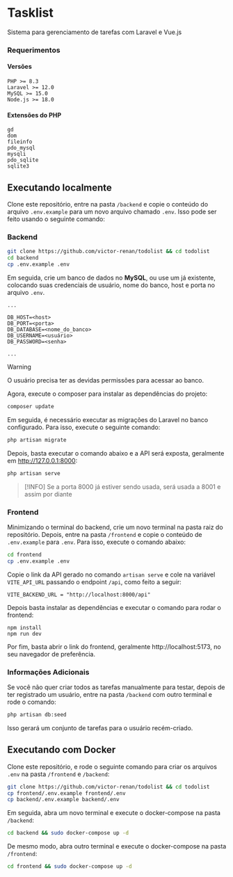# Tasklist

Sistema para gerenciamento de tarefas com Laravel e Vue.js

### Requerimentos

#### Versões

```
PHP >= 8.3
Laravel >= 12.0
MySQL >= 15.0
Node.js >= 18.0
```

#### Extensões do PHP

```
gd
dom
fileinfo
pdo_mysql
mysqli
pdo_sqlite
sqlite3
```

## Executando localmente

Clone este repositório, entre na pasta `/backend` e copie o conteúdo do arquivo `.env.example` para um novo arquivo chamado `.env`. Isso pode ser feito usando o seguinte comando:

### Backend

```bash
git clone https://github.com/victor-renan/todolist && cd todolist
cd backend
cp .env.example .env
```

Em seguida, crie um banco de dados no **MySQL**, ou use um já existente, colocando suas credenciais de usuário, nome do banco, host e porta no arquivo `.env`.

```
...

DB_HOST=<host>
DB_PORT=<porta>
DB_DATABASE=<nome_do_banco>
DB_USERNAME=<usuário>
DB_PASSWORD=<senha>

...
```

> [!WARNING]
> O usuário precisa ter as devidas permissões para acessar ao banco.

Agora, execute o composer para instalar as dependências do projeto:

```bash
composer update
```

Em seguida, é necessário executar as migrações do Laravel no banco configurado. Para isso, execute o seguinte comando:

```bash
php artisan migrate
```

Depois, basta executar o comando abaixo e a API será exposta, geralmente em http://127.0.0.1:8000:

```bash
php artisan serve
```
> [!INFO]
> Se a porta 8000 já estiver sendo usada, será usada a 8001 e assim por diante

### Frontend

Minimizando o terminal do backend, crie um novo terminal na pasta raiz do repositório. Depois, entre na pasta `/frontend` e copie o conteúdo de `.env.example` para `.env`. Para isso, execute o comando abaixo:

```bash
cd frontend
cp .env.example .env
```

Copie o link da API gerado no comando `artisan serve` e cole na variável `VITE_API_URL` passando o endpoint `/api`, como feito a seguir:

```
VITE_BACKEND_URL = "http://localhost:8000/api"
```

Depois basta instalar as dependências e executar o comando para rodar o frontend:

```
npm install
npm run dev
```

Por fim, basta abrir o link do frontend, geralmente http://localhost:5173, no seu navegador de preferência.

### Informações Adicionais

Se você não quer criar todos as tarefas manualmente para testar, depois de ter registrado um usuário, entre na pasta `/backend` com outro terminal e rode o comando:

```bash
php artisan db:seed
```

Isso gerará um conjunto de tarefas para o usuário recém-criado.

## Executando com Docker

Clone este repositório, e rode o seguinte comando para criar os arquivos `.env` na pasta `/frontend` e `/backend`:

```bash
git clone https://github.com/victor-renan/todolist && cd todolist
cp frontend/.env.example frontend/.env
cp backend/.env.example backend/.env
```

Em seguida, abra um novo terminal e execute o docker-compose na pasta `/backend`:

```bash
cd backend && sudo docker-compose up -d
```

De mesmo modo, abra outro terminal e execute o docker-compose na pasta `/frontend`:

```bash
cd frontend && sudo docker-compose up -d
```